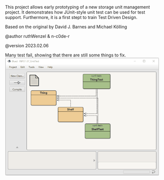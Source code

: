 This project allows early prototyping of a new storage unit management project.
It demonstrates how JUnit-style unit test can be used for test support.
Furthermore, it is a first stept to train Test Driven Design.

Based on the original by David J. Barnes and Michael Kölling

@author ruthWenzel & n-c0de-r

@version 2023.02.06

Many test fail, showing that there are still some things to fix.
![GIF Of the JUnit testing](./JUinitTesting_show.gif)
